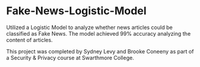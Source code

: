# Fake-News-Logistic-Model

Utilized a Logistic Model to analyze whether news articles could be classified as Fake News. The model achieved 99% accuracy analyzing the content of articles. 

This project was completed by Sydney Levy and Brooke Coneeny as part of a Security & Privacy course at Swarthmore College. 
